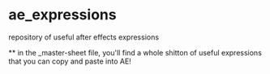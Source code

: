 # ae_expressions
repository of useful after effects expressions

** in the _master-sheet file, you'll find a whole shitton of useful expressions that you can copy and paste into AE!
